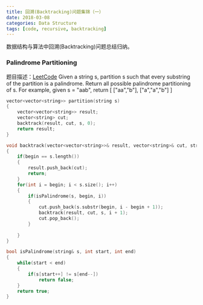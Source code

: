 ```yaml
---
title: 回溯(Backtracking)问题集锦（一）
date: 2018-03-08
categories: Data Structure
tags: [code, recursive, backtracking]
---
```

数据结构与算法中回溯(Backtracking)问题总结归纳。
<!--more-->

### Palindrome Partitioning
题目描述：[LeetCode](https://leetcode.com/problems/palindrome-partitioning/description/)
Given a string s, partition s such that every substring of the partition is a palindrome.
Return all possible palindrome partitioning of s.
For example, given s = "aab", return
[
  ["aa","b"],
  ["a","a","b"]
]

```cpp
vector<vector<string>> partition(string s) 
{
    vector<vector<string>> result;
    vector<string> cut;
    backtrack(result, cut, s, 0);
    return result;
}

void backtrack(vector<vector<string>>& result, vector<string>& cut, string& s, int begin)
{
    if(begin == s.length())
    {
        result.push_back(cut);
        return;
    }
    for(int i = begin; i < s.size(); i++)
    {
        if(isPalindrome(s, begin, i))
        {
            cut.push_back(s.substr(begin, i - begin + 1));
            backtrack(result, cut, s, i + 1);
            cut.pop_back();
        }
        
    }
}

bool isPalindrome(string& s, int start, int end)
{
    while(start < end)
    {
        if(s[start++] != s[end--])
            return false;
    }
    return true;
}
```